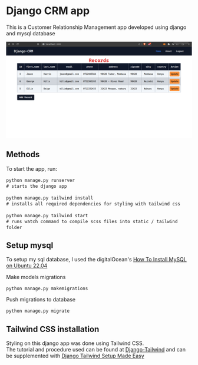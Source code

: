 # Django CRM app
This is a Customer Relationship Management app developed using django and mysql database

![crm-page](./assets/crm.png)

## Methods

To start the app, run:

```
python manage.py runserver
# starts the django app

python manage.py tailwind install
# installs all required dependencies for styling with tailwind css

python manage.py tailwind start
# runs watch command to compile scss files into static / tailwind folder
```

## Setup mysql

To setup my sql database, I used the digitalOcean's  [How To Install MySQL on Ubuntu 22.04](https://www.digitalocean.com/community/tutorials/how-to-install-mysql-on-ubuntu-22-04)

Make models migrations

```
python manage.py makemigrations
```

Push migrations to database

```
python manage.py migrate
```

## Tailwind CSS installation

Styling on this django app was done using Tailwind CSS.  
The tutorial and procedure used can be found at [Django-Tailwind](https://django-tailwind.readthedocs.io/en/latest/installation.html) and can be supplemented with [Django Tailwind Setup Made Easy](https://blog.devgenius.io/django-tailwind-setup-made-easy-36043adda97c)
